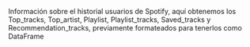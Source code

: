 Información sobre el historial usuarios de Spotify, aquí obtenemos los Top_tracks, Top_artist, Playlist, Playlist_tracks, Saved_tracks y Recommendation_tracks, previamente formateados para tenerlos como DataFrame
